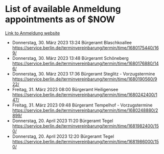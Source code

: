 # List of available Anmeldung appointments as of $NOW
[Link to Anmeldung website](https://service.berlin.de/terminvereinbarung/termin/tag.php?termin=1&anliegen[]=120686&dienstleisterlist=122210,122217,327316,122219,327312,122227,327314,122231,327346,122243,327348,122254,122252,329742,122260,329745,122262,329748,122271,327278,122273,327274,122277,327276,330436,122280,327294,122282,327290,122284,327292,122291,327270,122285,327266,122286,327264,122296,327268,150230,329760,122297,327286,122294,327284,122312,329763,122314,329775,122304,327330,122311,327334,122309,327332,317869,122281,327352,122279,329772,122283,122276,327324,122274,327326,122267,329766,122246,327318,122251,327320,122257,327322,122208,327298,122226,327300&herkunft=http%3A%2F%2Fservice.berlin.de%2Fdienstleistung%2F120686%2F)
- Donnerstag, 30. März 2023 13:24 Bürgeramt Blaschkoallee https://service.berlin.de/terminvereinbarung/termin/time/1680175440/169/
- Donnerstag, 30. März 2023 13:48 Bürgeramt Schöneberg https://service.berlin.de/terminvereinbarung/termin/time/1680176880/146/
- Donnerstag, 30. März 2023 17:36 Bürgeramt Steglitz - Vorzugstermine https://service.berlin.de/terminvereinbarung/termin/time/1680190560/922/
- Freitag, 31. März 2023 08:00 Bürgeramt Heiligensee https://service.berlin.de/terminvereinbarung/termin/time/1680242400/147/
- Freitag, 31. März 2023 09:48 Bürgeramt Tempelhof - Vorzugstermine https://service.berlin.de/terminvereinbarung/termin/time/1680248880/2899/
- Donnerstag, 20. April 2023 11:20 Bürgeramt Tegel https://service.berlin.de/terminvereinbarung/termin/time/1681982400/150/
- Donnerstag, 20. April 2023 12:20 Bürgeramt Tegel https://service.berlin.de/terminvereinbarung/termin/time/1681986000/150/
